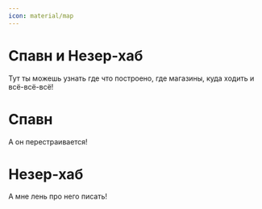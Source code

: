 ```yaml
---
icon: material/map
---
```


# Спавн и Незер-хаб
Тут ты можешь узнать где что построено, где магазины, куда ходить и всё-всё-всё!

# Спавн
А он перестраивается!

# Незер-хаб
А мне лень про него писать!
